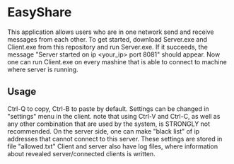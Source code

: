 # EasyShare

This application allows users who are in one network send and receive messages from each other. 
To get started, download Server.exe and Client.exe from this repository and run Server.exe. 
If it succeeds, the message "Server started on ip <your_ip> port 8081" should appear. 
Now one can run Client.exe on every mashine that is able to connect to machine where server is running.

## Usage
Ctrl-Q to copy, Ctrl-B to paste by default. Settings can be changed in "settings" menu in the client. note that using Ctrl-V 
and Ctrl-C, as well as any other combination that are used by the system, is STRONGLY not recommended. 
On the server side, one can make "black list" of ip addresses that cannot connect to this server. These settings are stored in file "allowed.txt"
Client and server also have log files, where information about revealed server/connected clients is written.
